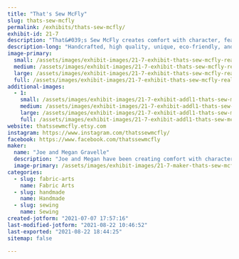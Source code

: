 ```yaml
---
title: "That's Sew McFly"
slug: thats-sew-mcfly
permalink: /exhibits/thats-sew-mcfly/
exhibit-id: 21-7
description: "That&#039;s Sew McFly creates comfort with character, featuring bowl cozies, hot/cold packs, and more!"
description-long: "Handcrafted, high quality, unique, eco-friendly, and reusable items include coaster sets, microwave safe bowl cozies, hot/cold packs, eye masks, and reusable cotton face squares. Choose from dozens of styles in fun and fandom fabrics! A portion of all proceeds goes towards charity every month."
image-primary: 
  small: /assets/images/exhibit-images/21-7-exhibit-thats-sew-mcfly-realpicformakerfaire-small.jpeg
  medium: /assets/images/exhibit-images/21-7-exhibit-thats-sew-mcfly-realpicformakerfaire-medium.jpeg
  large: /assets/images/exhibit-images/21-7-exhibit-thats-sew-mcfly-realpicformakerfaire-large.jpeg
  full: /assets/images/exhibit-images/21-7-exhibit-thats-sew-mcfly-realpicformakerfaire-full.jpeg
additional-images: 
  - 1:
    small: /assets/images/exhibit-images/21-7-exhibit-addl1-thats-sew-mcfly-img-5836-small.jpg
    medium: /assets/images/exhibit-images/21-7-exhibit-addl1-thats-sew-mcfly-img-5836-medium.jpg
    large: /assets/images/exhibit-images/21-7-exhibit-addl1-thats-sew-mcfly-img-5836-large.jpg
    full: /assets/images/exhibit-images/21-7-exhibit-addl1-thats-sew-mcfly-img-5836-full.jpg
website: thatssewmcfly.etsy.com
instagram: https://www.instagram.com/thatssewmcfly/
facebook: https://www.facebook.com/thatssewmcfly
maker: 
  name: "Joe and Megan Gravelle"
  description: "Joe and Megan have been creating comfort with character since 2016, when Joe turned Megan&#039;s love of fabric (okay, fine, fabric addiction) into a small business selling bowl cozies, coasters, hot/cold packs, and more! The two live happily in Central Florida with their cats and dogs and are active in both the maker community and their local 501st legion. "
  image-primary: /assets/images/exhibit-images/21-7-maker-thats-sew-mcfly-megan-logo-vectored-medium.png
categories: 
  - slug: fabric-arts
    name: Fabric Arts
  - slug: handmade
    name: Handmade
  - slug: sewing
    name: Sewing
created-jotform: "2021-07-07 17:57:16"
last-modified-jotform: "2021-08-22 10:46:52"
last-exported: "2021-08-22 18:44:25"
sitemap: false

---
```

